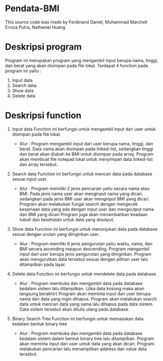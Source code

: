 # Pendata-BMI
This source code was made by Ferdinand Daniel, Muhammad Marchell Erniza Putra, Nathaniel Huang

# Deskripsi program
Program ini merupakan program yang mengambil input berupa nama, tinggi, dan berat yang akan disimpan pada file lokal.
Terdapat 4 function pada program ini yaitu :
1. Input data
2. Search data
3. Show data
4. Delete data

# Deskripsi function
1. Input data
    Function ini berfungsi untuk mengambil input dari user untuk disimpan pada file lokal.
    - Alur :
      Program mengambil input dari user berupa nama, tinggi, dan berat. 
      Data nama akan disimpan pada linked-list, sedangkan tinggi dan berat akan diubah ke BMI untuk disimpan pada array,
      Program akan membuat file notepad lokal untuk menyimpan data linked-list dan array tersebut.
    
2. Search data
    Function ini berfungsi untuk mencari data pada database sesuai input user.
    - Alur :
      Program memiliki 2 jenis pencarian yaitu secara nama atau BMI. 
      Pada jenis nama user akan menginput nama yang dicari, sedangkan pada jenis BMI user akan menginput BMI yang dicari.
      Program akan melakukan fungsi search dengan mengecek kesamaan data yang ada dengan input user dan mengoutput nama dan BMI yang dicari
      Program juga akan menambahkan keadaan tubuh dan kesehatan untuk data yang dioutput.
    
3. Show data
    Function ini berfungsi untuk menunjukan data pada database sesuai dengan urutan yang diinginkan user.
    - Alur :
      Program memiliki 6 jenis pengurutan yaitu waktu, nama, dan BMI secara ascending maupun descending.
      Program mengambil input dari user berupa jenis pengurutan yang diinginkan.
      Program akan mengurutkan data tersebut sesuai dengan pilihan user lalu ditampilkan pada layar.
      
4. Delete data
    Function ini berfungsi untuk mendelete data pada database.
    - Alur :
      Program membuka dan mengambil data pada database kedalam sistem lalu ditampilkan. (Jika data kosong maka akan langsung berakhir)
      Program akan meminta input dari user berupa nama dari data yang ingin dihapus.
      Program akan melakukan search data untuk mencari data yang sama lalu dihapus pada data sistem.
      Data sistem tersebut akan ditulis ulang pada database.
    
5. Binary Search Tree
    Function ini berfungsi untuk memasukan data kedalam bentuk binary tree
    - Alur :
      Program membuka dan mengambil data pada database kedalam sistem dalam bentuk binary tree lalu ditampilkan.
      Program akan meminta input dari user untuk data yang akan dicari.
      Program melakukan pencarian lalu menampilkan address dan value data tersebut.
